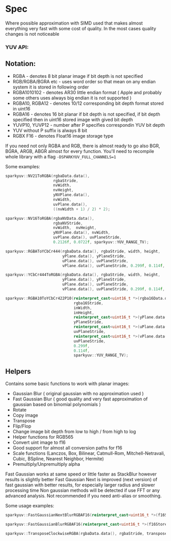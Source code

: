 # Spec

Where possible approximation with SIMD used that makes almost everything very fast with some cost of quality. In the most cases quality changes is not noticeable

### YUV API:
## Notation:
- RGBA - denotes 8 bit planar image if bit depth is not specified
- RGB/RGBA/BGRA etc - uses word order so that mean on any endian system it is stored in following order
- RGBA1010102 - denotes AR30 little endian format ( Apple and probably some others uses always big endian it is not supported )
- RGBA10, RGBA12 - denotes 10/12 corresponding bit depth format stored in uint16
- RGBA16 - denotes 16 bit planar if bit depth is not specified, if bit depth specified then in uint16 stored image with gived bit depth
- YUVP10, YUVP12 - number after P specifies correspondin YUV bit depth
- YUV without P suffix is always 8 bit
- RGBX F16 - denotes Float16 image storage type

If you need not only RGBA and RGB, there is almost ready to go also BGR, BGRA, ARGB, ABGR almost for every function. You'll need to recompile whole library with a flag `-DSPARKYUV_FULL_CHANNELS=1` 

Some examples:

```c++
sparkyuv::NV21ToRGBA(rgbaData.data(),
                     rgbaStride,
                     nvWidth,
                     nvHeight,
                     yNVPlane.data(),
                     nvWidth,
                     uvPlane.data(),
                     ((nvWidth + 1) / 2) * 2);
```

```c++
sparkyuv::NV16ToRGBA(rgbaNVData.data(),
                     rgbaNVStride,
                     nvWidth,  nvHeight,
                     yNVPlane.data(), nvWidth,
                     uvPlane.data(), uvPlaneStride,
                     0.2126f, 0.0722f, sparkyuv::YUV_RANGE_TV);
```

```c++
sparkyuv::RGBAToYCbCr444(rgbaData.data(), rgbaStride, width, height,
                         yPlane.data(), yPlaneStride,
                         uPlane.data(), uvPlaneStride,
                         vPlane.data(), uvPlaneStride, 0.299f, 0.114f, sparkyuv::YUV_RANGE_TV);
```

```c++
sparkyuv::YCbCr444ToRGBA(rgbaData.data(), rgbaStride, width, height,
                         yPlane.data(), yPlaneStride,
                         uPlane.data(), uvPlaneStride,
                         vPlane.data(), uvPlaneStride, 0.299f, 0.114f, sparkyuv::YUV_RANGE_TV);
```

```c++
sparkyuv::RGBA10ToYCbCr422P10(reinterpret_cast<uint16_t *>(rgba16Data.data()),
                              rgba16Stride,
                              inWidth,
                              inHeight,
                              reinterpret_cast<uint16_t *>(yPlane.data()),
                              yPlaneStride,
                              reinterpret_cast<uint16_t *>(uPlane.data()),
                              uvPlaneStride,
                              reinterpret_cast<uint16_t *>(vPlane.data()),
                              uvPlaneStride,
                              0.299f,
                              0.114f,
                              sparkyuv::YUV_RANGE_TV);
```

## Helpers

Contains some basic functions to work with planar images:

- Gaussian Blur ( original gaussian with no approximation used )
- Fast Gaussian Blur ( good quality and very fast approximation of gaussian based on binomial polynomials )
- Rotate
- Copy image
- Transpose
- Flip/Flop
- Change image bit depth from low to high / from high to log
- Helper functions for RGB565
- Convert uint image to f16
- Good support for almost all conversion paths for f16
- Scale functions (Lanczos, Box, Bilinear, Catmull-Rom, Mitchell-Netravali, Cubic, BSpline, Nearest Neighbor, Hermite)
- Premultiply/Unpremultiply alpha

Fast Gaussian works at same speed or little faster as StackBlur however results is slightly better
Fast Gaussian Next is improved (next version) of fast gaussian with better results, for especially larger radius and slower processing time
Non gaussian methods will be detected if use FFT or any advanced analysis. Not recommended if you need anti-alias or smoothing.

Some usage examples:
```c++
sparkyuv::FastGaussianNextBlurRGBAF16(reinterpret_cast<uint16_t *>(f16Store.data()), width * 4 * sizeof(uint16_t), width, height, 15);
```

```c++
sparkyuv::FastGaussianBlurRGBAF16(reinterpret_cast<uint16_t *>(f16Store.data()), width * 4 * sizeof(uint16_t), width, height, 15);
```

```c++
sparkyuv::TransposeClockwiseRGBA(rgbaData.data(), rgbaStride, transposed.data(), trnsStride, width, height);
```